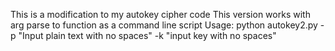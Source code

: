 This is a modification to my autokey cipher code
This version works with arg parse to function as a command line script
Usage: python autokey2.py -p "Input plain text with no spaces" -k "input key with no spaces"
